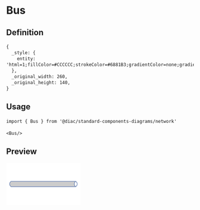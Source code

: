 # Bus

## Definition

```
{
  _style: { 
    entity: 'html=1;fillColor=#CCCCCC;strokeColor=#6881B3;gradientColor=none;gradientDirection=north;strokeWidth=2;shape=mxgraph.networks.bus;gradientColor=none;gradientDirection=north;fontColor=#ffffff;perimeter=backbonePerimeter;backboneSize=20;',
  },
  _original_width: 260,
  _original_height: 140,
}
```

## Usage

```
import { Bus } from '@diac/standard-components-diagrams/network'

<Bus/>
```

## Preview

<img src="./bus.png" width="200"/>

